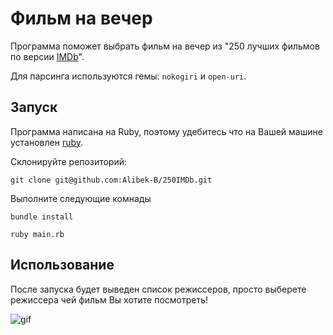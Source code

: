 # Фильм на вечер

Программа поможет выбрать фильм на вечер из "250 лучших фильмов по версии [IMDb](https://www.imdb.com)". 

Для парсинга используются гемы: `nokogiri` и `open-uri`.

## Запуск

Программа написана на Ruby, поэтому удебитесь что на Вашей машине установлен [ruby](https://www.ruby-lang.org/ru/downloads/).

Склонируйте репозиторий:

```
git clone git@github.com:Alibek-B/250IMDb.git
```

Выполните следующие комнады

```
bundle install
```

```
ruby main.rb
```

## Использование

После запуска будет выведен список режиссеров, просто выберете режиссера чей фильм Вы хотите посмотреть!

![gif](https://j.gifs.com/PjjG4l.gif)
